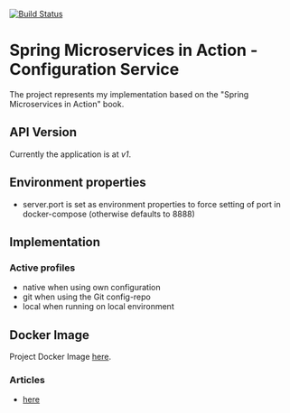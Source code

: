 [![Build Status](https://travis-ci.org/mariamihai/sma-configuration-service.svg?branch=master)](https://travis-ci.org/mariamihai/sma-configuration-service)

# Spring Microservices in Action - Configuration Service
The project represents my implementation based on the "Spring Microservices in Action" book.

## API Version
Currently the application is at _v1_.

## Environment properties
- server.port is set as environment properties to force setting of port in docker-compose (otherwise defaults to 8888)

## Implementation
### Active profiles
- native when using own configuration
- git when using the Git config-repo
- local when running on local environment


## Docker Image
Project Docker Image [here](https://hub.docker.com/repository/docker/mariamihai/sma-configuration-service).

### Articles
- [here](https://medium.com/@athulravindran/spring-cloud-config-server-discovery-first-vs-config-first-72cc6a56f471)